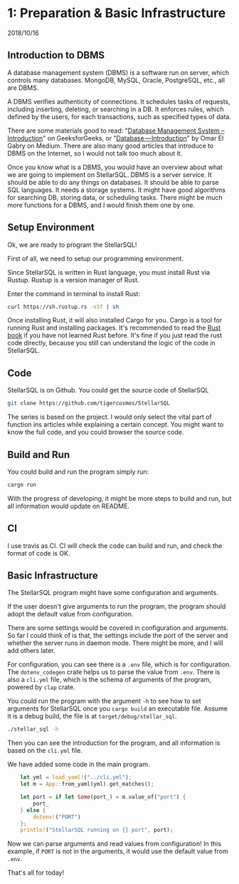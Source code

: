 # 1: Preparation & Basic Infrastructure

2018/10/16

## Introduction to DBMS

A database management system (DBMS) is a software run on server, which controls many databases. MongoDB, MySQL, Oracle, PostgreSQL, etc., all are DBMS.

A DBMS verifies authenticity of connections. It schedules tasks of requests, including inserting, deleting, or searching in a DB. It enforces rules, which defined by the users, for each transactions, such as specified types of data.

There are some materials good to read: "[Database Management System – Introduction](https://www.geeksforgeeks.org/database-management-system-introduction-set-1/)" on GeeksforGeeks, or "[Database — Introduction](https://medium.com/omarelgabrys-blog/database-introduction-part-1-4844fada1fb0)" by Omar El Gabry on Medium. There are also many good articles that introduce to DBMS on the Internet, so I would not talk too much about it.

Once you know what is a DBMS, you would have an overview about what we are going to implement on StellarSQL. DBMS is a server service. It should be able to do any things on databases. It should be able to parse SQL languages. It needs a storage systems. It might have good algorithms for searching DB, storing data, or scheduling tasks. There might be much more functions for a DBMS, and I would finish them one by one.

## Setup Environment

Ok, we are ready to program the StellarSQL!

First of all, we need to setup our programming environment.

Since StellarSQL is written in Rust language, you must install Rust via Rustup. Rustup is a version manager of Rust.

Enter the command in terminal to install Rust:

```bash
curl https://sh.rustup.rs -sSf | sh
```

Once installing Rust, it will also installed Cargo for you. Cargo is a tool for running Rust and installing packages. It's recommended to read the [Rust book](https://doc.rust-lang.org/book/2018-edition/index.html) if you have not learned Rust before. It's fine if you just read the rust code directly, because you still can understand the logic of the code in StellarSQL.

## Code

StellarSQL is on Github. You could get the source code of StellarSQL

```bash
git clone https://github.com/tigercosmos/StellarSQL
```

The series is based on the project. I would only select the vital part of function ins articles while explaining a certain concept. You might want to know the full code, and you could browser the source code.

## Build and Run

You could build and run the program simply run:

```bash
cargo run
```

With the progress of developing, it might be more steps to build and run, but all information would update on README.

## CI

I use travis as CI. CI will check the code can build and run, and check the format of code is OK.

## Basic Infrastructure

The StellarSQL program might have some configuration and arguments.

If the user doesn't give arguments to run the program, the program should adopt the default value from configuration.

There are some settings would be covered in configuration and arguments. So far I could think of is that, the settings include the port of the server and whether the server runs in daemon mode. There might be more, and I will add others later.

For configuration, you can see there is a `.env` file, which is for configuration. The `dotenv_codegen` crate helps us to parse the value from `.env`. There is also a `cli.yml` file, which is the schema of arguments of the program, powered by `clap` crate.

You could run the program with the argument `-h` to see how to set arguments for StellarSQL once you `cargo build` an executable file. Assume it is a debug build, the file is at `target/debug/stellar_sql`.

```bash
./stellar_sql -h
```

Then you can see the introduction for the program, and all information is based on the `cli.yml` file.

We have added some code in the main program.

```rust
    let yml = load_yaml!("../cli.yml");
    let m = App::from_yaml(yml).get_matches();

    let port = if let Some(port_) = m.value_of("port") {
        port_
    } else {
        dotenv!("PORT")
    };
    println!("StellarSQL running on {} port", port);
```

Now we can parse arguments and read values from configuration! In this example, if `PORT` is not in the arguments, it would use the default value from `.env`.

That's all for today!
